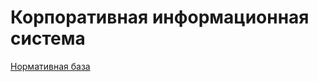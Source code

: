 # Корпоративная информационная система

<a href="https://yadi.sk/i/JjCv2XQV_9P8pg">Нормативная база</a>
